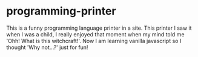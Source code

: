 # programming-printer

This is a funny programming language printer in a site. This printer I saw it when I was a child, I really enjoyed that moment when my mind told me 'Ohh! What is this witchcraft!'.
Now I am learning vanilla javascript so I thought 'Why not...?' just for fun!